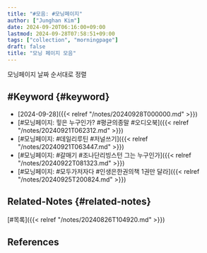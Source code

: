 ```yaml
---
title: "#모음: #모닝페이지"
author: ["Junghan Kim"]
date: 2024-09-20T06:16:00+09:00
lastmod: 2024-09-28T07:58:51+09:00
tags: ["collection", "morningpage"]
draft: false
title: "모닝 페이지 모음"
---
```


모닝페이지 날짜 순서대로 정렬

<!--more-->


## #Keyword {#keyword}

-   [2024-09-28]({{< relref "/notes/20240928T000000.md" >}})
-   [#모닝페이지: 힣은 누구인가? #평균의종말 #오디오북]({{< relref "/notes/20240921T062312.md" >}})
-   [#모닝페이지: #데일리루틴 #저널쓰기]({{< relref "/notes/20240921T063447.md" >}})
-   [#모닝페이지: #갈매기 #조나단리빙스턴 그는 누구인가]({{< relref "/notes/20240922T081323.md" >}})
-   [#모닝페이지: #모두가저자다 #인생은한권의책 1권만 달라]({{< relref "/notes/20240925T200824.md" >}})


## Related-Notes {#related-notes}

[#목록]({{< relref "/notes/20240826T104920.md" >}})

## References

<style>.csl-entry{text-indent: -1.5em; margin-left: 1.5em;}</style><div class="csl-bib-body">
</div>
